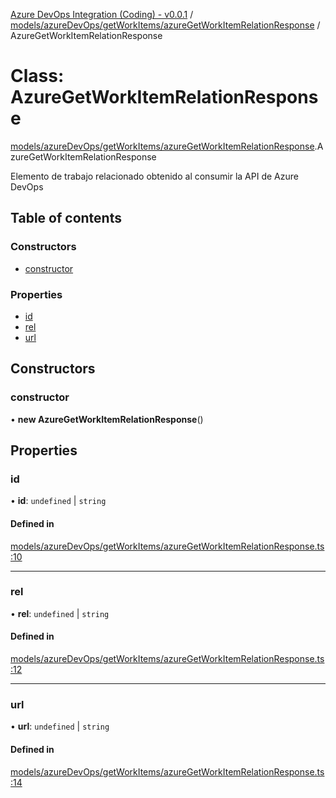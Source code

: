 [Azure DevOps Integration (Coding) - v0.0.1](../README.md) / [models/azureDevOps/getWorkItems/azureGetWorkItemRelationResponse](../modules/models_azureDevOps_getWorkItems_azureGetWorkItemRelationResponse.md) / AzureGetWorkItemRelationResponse

# Class: AzureGetWorkItemRelationResponse

[models/azureDevOps/getWorkItems/azureGetWorkItemRelationResponse](../modules/models_azureDevOps_getWorkItems_azureGetWorkItemRelationResponse.md).AzureGetWorkItemRelationResponse

Elemento de trabajo relacionado obtenido al consumir la API de Azure DevOps

## Table of contents

### Constructors

- [constructor](models_azureDevOps_getWorkItems_azureGetWorkItemRelationResponse.AzureGetWorkItemRelationResponse.md#constructor)

### Properties

- [id](models_azureDevOps_getWorkItems_azureGetWorkItemRelationResponse.AzureGetWorkItemRelationResponse.md#id)
- [rel](models_azureDevOps_getWorkItems_azureGetWorkItemRelationResponse.AzureGetWorkItemRelationResponse.md#rel)
- [url](models_azureDevOps_getWorkItems_azureGetWorkItemRelationResponse.AzureGetWorkItemRelationResponse.md#url)

## Constructors

### constructor

• **new AzureGetWorkItemRelationResponse**()

## Properties

### id

• **id**: `undefined` \| `string`

#### Defined in

[models/azureDevOps/getWorkItems/azureGetWorkItemRelationResponse.ts:10](https://github.com/jeysgar1/azure-devops-api-kms/blob/28b9ee1/src/models/azureDevOps/getWorkItems/azureGetWorkItemRelationResponse.ts#L10)

___

### rel

• **rel**: `undefined` \| `string`

#### Defined in

[models/azureDevOps/getWorkItems/azureGetWorkItemRelationResponse.ts:12](https://github.com/jeysgar1/azure-devops-api-kms/blob/28b9ee1/src/models/azureDevOps/getWorkItems/azureGetWorkItemRelationResponse.ts#L12)

___

### url

• **url**: `undefined` \| `string`

#### Defined in

[models/azureDevOps/getWorkItems/azureGetWorkItemRelationResponse.ts:14](https://github.com/jeysgar1/azure-devops-api-kms/blob/28b9ee1/src/models/azureDevOps/getWorkItems/azureGetWorkItemRelationResponse.ts#L14)
